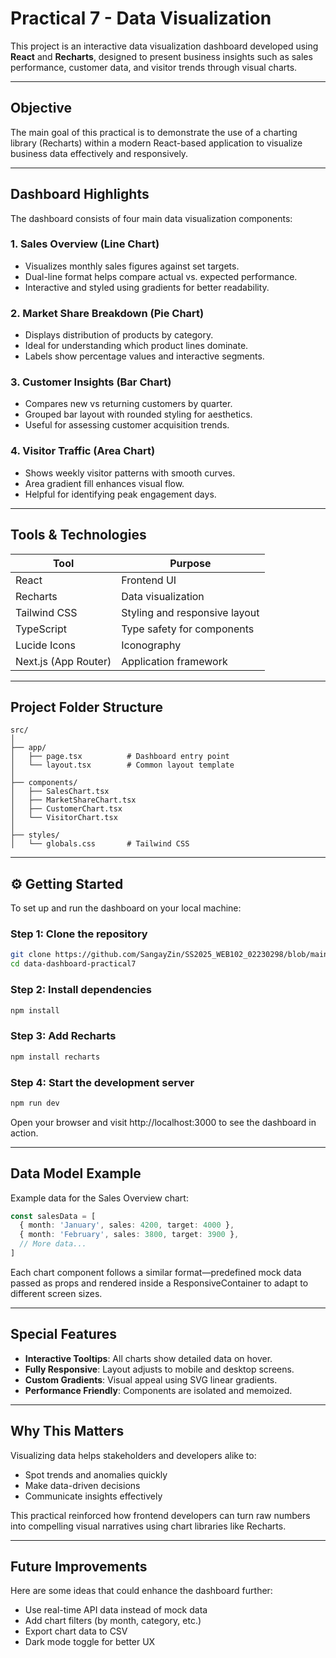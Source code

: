 #  Practical 7 - Data Visualization 

This project is an interactive data visualization dashboard developed using **React** and **Recharts**, designed to present business insights such as sales performance, customer data, and visitor trends through visual charts.

---

##  Objective

The main goal of this practical is to demonstrate the use of a charting library (Recharts) within a modern React-based application to visualize business data effectively and responsively.

---

##  Dashboard Highlights

The dashboard consists of four main data visualization components:

### 1. Sales Overview (Line Chart)
- Visualizes monthly sales figures against set targets.
- Dual-line format helps compare actual vs. expected performance.
- Interactive and styled using gradients for better readability.

### 2.  Market Share Breakdown (Pie Chart)
- Displays distribution of products by category.
- Ideal for understanding which product lines dominate.
- Labels show percentage values and interactive segments.

### 3.  Customer Insights (Bar Chart)
- Compares new vs returning customers by quarter.
- Grouped bar layout with rounded styling for aesthetics.
- Useful for assessing customer acquisition trends.

### 4.  Visitor Traffic (Area Chart)
- Shows weekly visitor patterns with smooth curves.
- Area gradient fill enhances visual flow.
- Helpful for identifying peak engagement days.

---

## Tools & Technologies

| Tool         | Purpose                          |
|--------------|----------------------------------|
| React        | Frontend UI                      |
| Recharts     | Data visualization               |
| Tailwind CSS | Styling and responsive layout    |
| TypeScript   | Type safety for components       |
| Lucide Icons | Iconography                      |
| Next.js (App Router) | Application framework    |

---

##  Project Folder Structure

```
src/
│
├── app/
│   ├── page.tsx          # Dashboard entry point
│   └── layout.tsx        # Common layout template
│
├── components/
│   ├── SalesChart.tsx
│   ├── MarketShareChart.tsx
│   ├── CustomerChart.tsx
│   └── VisitorChart.tsx
│
├── styles/
│   └── globals.css       # Tailwind CSS
```

---

## ⚙️ Getting Started

To set up and run the dashboard on your local machine:

### Step 1: Clone the repository
```bash
git clone https://github.com/SangayZin/SS2025_WEB102_02230298/blob/main/Practical_7
cd data-dashboard-practical7
```

### Step 2: Install dependencies
```bash
npm install
```

### Step 3: Add Recharts
```bash
npm install recharts
```

### Step 4: Start the development server
```bash
npm run dev
```

Open your browser and visit http://localhost:3000 to see the dashboard in action.

---

##  Data Model Example

Example data for the Sales Overview chart:

```ts
const salesData = [
  { month: 'January', sales: 4200, target: 4000 },
  { month: 'February', sales: 3800, target: 3900 },
  // More data...
]
```

Each chart component follows a similar format—predefined mock data passed as props and rendered inside a ResponsiveContainer to adapt to different screen sizes.

---

##  Special Features

- **Interactive Tooltips**: All charts show detailed data on hover.
- **Fully Responsive**: Layout adjusts to mobile and desktop screens.
- **Custom Gradients**: Visual appeal using SVG linear gradients.
- **Performance Friendly**: Components are isolated and memoized.

---

## Why This Matters

Visualizing data helps stakeholders and developers alike to:

- Spot trends and anomalies quickly
- Make data-driven decisions
- Communicate insights effectively

This practical reinforced how frontend developers can turn raw numbers into compelling visual narratives using chart libraries like Recharts.

---

##  Future Improvements

Here are some ideas that could enhance the dashboard further:

- Use real-time API data instead of mock data
- Add chart filters (by month, category, etc.)
- Export chart data to CSV
- Dark mode toggle for better UX